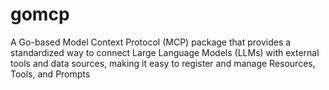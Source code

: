# gomcp
A Go-based Model Context Protocol (MCP) package that provides a standardized way to connect Large Language Models (LLMs) with external tools and data sources, making it easy to register and manage Resources, Tools, and Prompts
